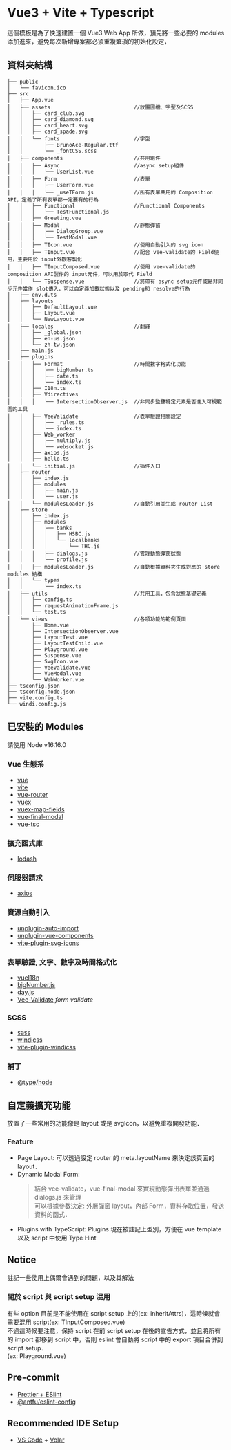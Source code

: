 # Vue3 + Vite + Typescript

這個模板是為了快速建置一個 Vue3 Web App 所做，預先將一些必要的 modules 添加進來，避免每次新增專案都必須重複繁瑣的初始化設定，

## 資料夾結構

```
├── public
│   └── favicon.ico
├── src
│   ├── App.vue
│   ├── assets                           //放置圖檔、字型及SCSS
│   │   ├── card_club.svg
│   │   ├── card_diamond.svg
│   │   ├── card_heart.svg
│   │   ├── card_spade.svg
│   │   └── fonts                        //字型
│   │       ├── BrunoAce-Regular.ttf
│   │       └── _fontCSS.scss
│   ├── components                       //共用組件
│   │   ├── Async                        //async setup組件
│   │   │   └── UserList.vue
│   │   ├── Form                         //表單
│   │   │   ├── UserForm.vue
│   │   │   └── _useTForm.js             //所有表單共用的 Composition API，定義了所有表單都一定要有的行為
│   │   ├── Functional                   //Functional Components
│   │   │   └── TestFunctional.js
│   │   ├── Greeting.vue
│   │   ├── Modal                        //靜態彈窗
│   │   │   ├── DialogGroup.vue
│   │   │   └── TestModal.vue
│   │   ├── TIcon.vue                    //使用自動引入的 svg icon
│   │   ├── TInput.vue                   //配合 vee-validate的 Field使用，主要用於 input外觀客製化
│   │   ├── TInputComposed.vue           //使用 vee-validate的 composition API製作的 input元件，可以用於取代 Field
│   │   └── TSuspense.vue                //將帶有 async setup元件或是非同步元件當作 slot傳入，可以自定義加載狀態以及 pending和 resolve的行為
│   ├── env.d.ts
│   ├── layouts
│   │   ├── DefaultLayout.vue
│   │   ├── Layout.vue
│   │   └── NewLayout.vue
│   ├── locales                          //翻譯
│   │   ├── _global.json
│   │   ├── en-us.json
│   │   └── zh-tw.json
│   ├── main.js
│   ├── plugins
│   │   ├── Format                       //時間數字格式化功能
│   │   │   ├── bigNumber.ts
│   │   │   ├── date.ts
│   │   │   └── index.ts
│   │   ├── I18n.ts
│   │   ├── Vdirectives
│   │   │   └── IntersectionObserver.js  //非同步監聽特定元素是否進入可視範圍的工具
│   │   ├── VeeValidate                  //表單驗證相關設定
│   │   │   ├── _rules.ts
│   │   │   └── index.ts
│   │   ├── Web_worker
│   │   │   ├── multiply.js
│   │   │   └── websocket.js
│   │   ├── axios.js
│   │   ├── hello.ts
│   │   └── initial.js                   //插件入口
│   ├── router
│   │   ├── index.js
│   │   ├── modules
│   │   │   ├── main.js
│   │   │   └── user.js
│   │   └── modulesLoader.js             //自動引用並生成 router List
│   ├── store
│   │   ├── index.js
│   │   ├── modules
│   │   │   ├── banks
│   │   │   │   ├── HSBC.js
│   │   │   │   └── localbanks
│   │   │   │       └── THC.js
│   │   │   ├── dialogs.js               //管理動態彈窗狀態
│   │   │   └── profile.js
│   │   ├── modulesLoader.js             //自動根據資料夾生成對應的 store modules 結構
│   │   └── types
│   │       └── index.ts
│   ├── utils                            //共用工具，包含狀態基礎定義
│   │   ├── config.ts
│   │   ├── requestAnimationFrame.js
│   │   └── test.ts
│   └── views                            //各項功能的範例頁面
│       ├── Home.vue
│       ├── IntersectionObserver.vue
│       ├── LayoutTest.vue
│       ├── LayoutTestChild.vue
│       ├── Playground.vue
│       ├── Suspense.vue
│       ├── SvgIcon.vue
│       ├── VeeValidate.vue
│       ├── VueModal.vue
│       └── WebWorker.vue
├── tsconfig.json
├── tsconfig.node.json
├── vite.config.ts
└── windi.config.js
```

## 已安裝的 Modules

請使用 Node v16.16.0

### Vue 生態系

- [vue](https://github.com/vuejs/core/tree/main/packages/vue#readme)
- [vite](https://github.com/vitejs/vite/tree/main/#readme)
- [vue-router](https://github.com/vuejs/router#readme)
- [vuex](https://github.com/vuejs/vuex#readme)
- [vuex-map-fields](https://github.com/maoberlehner/vuex-map-fields)
- [vue-final-modal](https://vue-final-modal.org/)
- [vue-tsc](github.com/johnsoncodehk/volar#readme)
<!-- - [mitt](github.com/developit/mitt) -->

### 擴充函式庫

- [lodash](https://lodash.com/)
<!-- - [uuid](github.com/uuidjs/uuid#readme) _For the creation of RFC4122 UUIDs_ -->

### 伺服器請求

- [axios](https://axios-http.com/)

### 資源自動引入

- [unplugin-auto-import](github.com/antfu/unplugin-auto-import#readme)
- [unplugin-vue-components](https://github.com/antfu/unplugin-vue-components)
- [vite-plugin-svg-icons](https://github.com/anncwb/vite-plugin-svg-icons/tree/master/#readme)

### 表單驗證, 文字、數字及時間格式化

- [vueI18n](https://github.com/intlify/vue-i18n-next/tree/master/packages/vue-i18n#readme)
- [bigNumber.js](https://github.com/MikeMcl/bignumber.js#readme)
- [day.js](day.js.org)
- [Vee-Validate](https://vee-validate.logaretm.com/v4/) _form validate_

### SCSS

- [sass](github.com/sass/dart-sass)
- [windicss](https://windicss.org/)
- [vite-plugin-windicss](https://github.com/antfu/vite-plugin-windicss)

### 補丁

- [@type/node](https://github.com/DefinitelyTyped/DefinitelyTyped/tree/master/types/node)

## 自定義擴充功能

放置了一些常用的功能像是 layout 或是 svgIcon，以避免重複開發功能．

### Feature

- Page Layout: 可以透過設定 router 的 meta.layoutName 來決定該頁面的 layout．
- Dynamic Modal Form:
  > 結合 vee-validate，vue-final-modal 來實現動態彈出表單並通過 dialogs.js 來管理 <br>
  > 可以根據參數決定: 外層彈窗 layout，內部 Form，資料存取位置，發送資料的函式．
- Plugins with TypeScript: Plugins 現在被註記上型別，方便在 vue template 以及 script 中使用 Type Hint

## Notice

註記一些使用上偶爾會遇到的問題，以及其解法

### 關於 script 與 script setup 混用

有些 option 目前是不能使用在 script setup 上的(ex: inheritAttrs)，這時候就會需要混用 script(ex: TInputComposed.vue)<br>
不過這時候要注意，保持 script 在前 script setup 在後的宣告方式，並且將所有的 import 都移到 script 中，否則 eslint 會自動將 script 中的 export 項目合併到 script setup．<br>
(ex: Playground.vue)

## Pre-commit

- [Prettier + ESlint](https://juejin.cn/post/7142815651294511135)
- [@antfu/eslint-config](https://github.com/antfu/eslint-config)

## Recommended IDE Setup

- [VS Code](https://code.visualstudio.com/) + [Volar](https://marketplace.visualstudio.com/items?itemName=Vue.volar)
